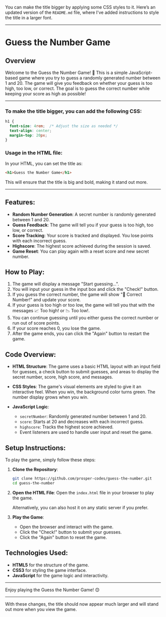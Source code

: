 You can make the title bigger by applying some CSS styles to it. Here’s an updated version of the `README.md` file, where I've added instructions to style the title in a larger font.

---

# Guess the Number Game

## Overview

Welcome to the Guess the Number Game! 🎉 This is a simple JavaScript-based game where you try to guess a randomly generated number between 1 and 20. The game will give you feedback on whether your guess is too high, too low, or correct. The goal is to guess the correct number while keeping your score as high as possible!

---

### To make the title bigger, you can add the following CSS:

```css
h1 {
  font-size: 4rem;  /* Adjust the size as needed */
  text-align: center;
  margin-top: 20px;
}
```

### Usage in the HTML file:

In your HTML, you can set the title as:

```html
<h1>Guess the Number Game</h1>
```

This will ensure that the title is big and bold, making it stand out more.

---

## Features:
- **Random Number Generation**: A secret number is randomly generated between 1 and 20.
- **Guess Feedback**: The game will tell you if your guess is too high, too low, or correct.
- **Score Tracking**: Your score is tracked and displayed. You lose points with each incorrect guess.
- **Highscore**: The highest score achieved during the session is saved.
- **Game Reset**: You can play again with a reset score and new secret number.

## How to Play:
1. The game will display a message "Start guessing...".
2. You will input your guess in the input box and click the "Check!" button.
3. If you guess the correct number, the game will show "🎉 Correct Number!" and update your score.
4. If your guess is too high or too low, the game will tell you that with the messages 📈 Too high! or 📉 Too low!.
5. You can continue guessing until you either guess the correct number or run out of score points.
6. If your score reaches 0, you lose the game.
7. After the game ends, you can click the "Again" button to restart the game.

## Code Overview:

- **HTML Structure**: The game uses a basic HTML layout with an input field for guesses, a check button to submit guesses, and areas to display the secret number, score, high score, and messages.
  
- **CSS Styles**: The game's visual elements are styled to give it an interactive feel. When you win, the background color turns green. The number display grows when you win.

- **JavaScript Logic**: 
  - `secretNumber`: Randomly generated number between 1 and 20.
  - `score`: Starts at 20 and decreases with each incorrect guess.
  - `highscore`: Tracks the highest score achieved.
  - Event listeners are used to handle user input and reset the game.

## Setup Instructions:

To play the game, simply follow these steps:

1. **Clone the Repository**:
   ```bash
   git clone https://github.com/prosper-codes/guess-the-number.git
   cd guess-the-number
   ```

2. **Open the HTML File**:
   Open the `index.html` file in your browser to play the game.

   Alternatively, you can also host it on any static server if you prefer.

3. **Play the Game**:
   - Open the browser and interact with the game.
   - Click the "Check!" button to submit your guesses.
   - Click the "Again" button to reset the game.

## Technologies Used:
- **HTML5** for the structure of the game.
- **CSS3** for styling the game interface.
- **JavaScript** for the game logic and interactivity.

---

Enjoy playing the Guess the Number Game! 😊

---

With these changes, the title should now appear much larger and will stand out more when you view the game.
